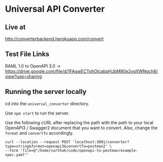# Universal API Converter

## Live at
http://converterbackend.herokuapp.com/convert

## Test File Links
RAML 1.0 to OpenAPI 3.0 -> https://drive.google.com/file/d/1FAqwECTohOlcabpHJbM80e2vqXWNgch8/view?usp=sharing

## Running the server locally

cd into the ```universal_converter``` directory.

Use ```npm start``` to run the server.

Use the following cURL after replacing the path with the path to your local OpenAPI3 / Swagger2 document that you want to convert. Also, change the ```format``` and ```convertTo``` accordingly.

```
curl --location --request POST 'localhost:3001/converter?type=string&format=openapi3&convertTo=postman2' \
--form 'file=@"/home/sarthak/code/openapi-to-postman/example-spec.yaml"'
```
